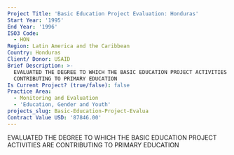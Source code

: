 ```yaml
---
Project Title: 'Basic Education Project Evaluation: Honduras'
Start Year: '1995'
End Year: '1996'
ISO3 Code:
  - HON
Region: Latin America and the Caribbean
Country: Honduras
Client/ Donor: USAID
Brief Description: >-
  EVALUATED THE DEGREE TO WHICH THE BASIC EDUCATION PROJECT ACTIVITIES ARE
  CONTRIBUTING TO PRIMARY EDUCATION
Is Current Project? (true/false): false
Practice Area:
  - Monitoring and Evaluation
  - 'Education, Gender and Youth'
projects_slug: Basic-Education-Project-Evalua
Contract Value USD: '87846.00'
---
```

EVALUATED THE DEGREE TO WHICH THE BASIC EDUCATION PROJECT ACTIVITIES ARE CONTRIBUTING TO PRIMARY EDUCATION